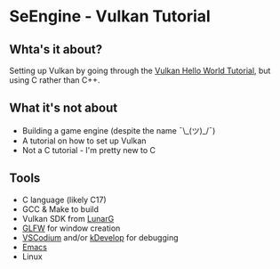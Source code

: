 # SeEngine - Vulkan Tutorial

## Whta's it about?

Setting up Vulkan by going through the [Vulkan Hello World Tutorial](https://vulkan-tutorial.com/Introduction), but using C rather than C++.

## What it's not about

* Building a game engine (despite the name ¯\\\_(ツ)_/¯)
* A tutorial on how to set up Vulkan
* Not a C tutorial - I'm pretty new to C

## Tools

* C language (likely C17)
* GCC & Make to build
* Vulkan SDK from [LunarG](https://www.lunarg.com/vulkan-sdk/)
* [GLFW](https://glfw.org) for window creation
* [VSCodium](https://vscodium.com) and/or [kDevelop](https://www.kdevelop.org) for debugging
* [Emacs](https://www.gnu.org/software/emacs/)
* Linux
